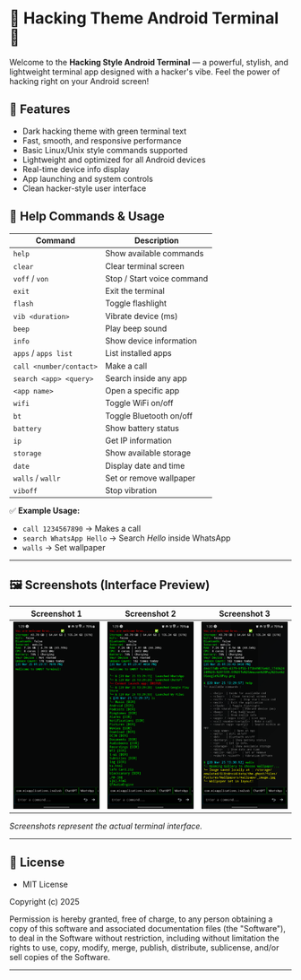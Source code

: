 # 🖤 Hacking Theme Android Terminal 🖤

Welcome to the **Hacking Style Android Terminal** — a powerful, stylish, and lightweight terminal app designed with a hacker's vibe. Feel the power of hacking right on your Android screen!

## 🚀 Features
- Dark hacking theme with green terminal text
- Fast, smooth, and responsive performance
- Basic Linux/Unix style commands supported
- Lightweight and optimized for all Android devices
- Real-time device info display
- App launching and system controls
- Clean hacker-style user interface

## 📖 Help Commands & Usage

| Command                  | Description                          |
|--------------------------|--------------------------------------|
| `help`                   | Show available commands              |
| `clear`                  | Clear terminal screen                |
| `voff` / `von`           | Stop / Start voice command           |
| `exit`                   | Exit the terminal                    |
| `flash`                  | Toggle flashlight                    |
| `vib <duration>`         | Vibrate device (ms)                  |
| `beep`                   | Play beep sound                      |
| `info`                   | Show device information              |
| `apps` / `apps list`     | List installed apps                  |
| `call <number/contact>`  | Make a call                          |
| `search <app> <query>`   | Search inside any app                |
| `<app name>`             | Open a specific app                  |
| `wifi`                   | Toggle WiFi on/off                   |
| `bt`                     | Toggle Bluetooth on/off             |
| `battery`                | Show battery status                  |
| `ip`                     | Get IP information                   |
| `storage`                | Show available storage               |
| `date`                   | Display date and time                |
| `walls` / `wallr`        | Set or remove wallpaper              |
| `viboff`                 | Stop vibration                       |

✅ **Example Usage:**  
- `call 1234567890` → Makes a call  
- `search WhatsApp Hello` → Search *Hello* inside WhatsApp  
- `walls` → Set wallpaper

---

## 🖼️ Screenshots (Interface Preview)

| Screenshot 1                           | Screenshot 2                           | Screenshot 3                           |
|----------------------------------------|----------------------------------------|----------------------------------------|
| ![Screenshot 1](Screenshot/photo1.png) | ![Screenshot 2](Screenshot/photo2.png) | ![Screenshot 3](Screenshot/photo3.png) |

*Screenshots represent the actual terminal interface.*

---

## 📜 License
 - MIT License

Copyright (c) 2025

Permission is hereby granted, free of charge, to any person obtaining a copy of this software and associated documentation files (the "Software"), to deal in the Software without restriction, including without limitation the rights to use, copy, modify, merge, publish, distribute, sublicense, and/or sell copies of the Software.

---
